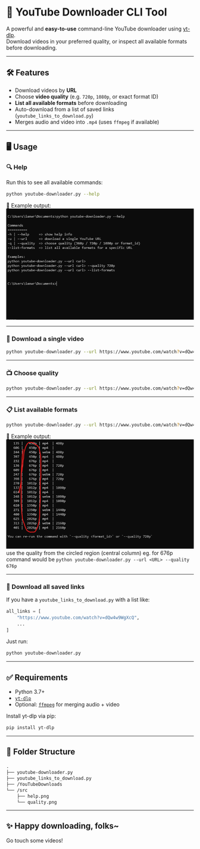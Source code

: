# 🎥 YouTube Downloader CLI Tool

A powerful and **easy-to-use** command-line YouTube downloader using [yt-dlp](https://github.com/yt-dlp/yt-dlp).  
Download videos in your preferred quality, or inspect all available formats before downloading.

---

## 🛠️ Features

- Download videos by **URL**
- Choose **video quality** (e.g. `720p`, `1080p`, or exact format ID)
- **List all available formats** before downloading
- Auto-download from a list of saved links (`youtube_links_to_download.py`)
- Merges audio and video into `.mp4` (uses `ffmpeg` if available)

---

## 🖥️ Usage

### 🔍 Help
Run this to see all available commands:
```bash
python youtube-downloader.py --help
```

📸 Example output:  
![Help Screenshot](src/help.png)

---

### 🎯 Download a single video
```bash
python youtube-downloader.py --url https://www.youtube.com/watch?v=dQw4w9WgXcQ
```

---

### 📺 Choose quality
```bash
python youtube-downloader.py --url https://www.youtube.com/watch?v=dQw4w9WgXcQ --quality 720p
```

---

### 📋 List available formats
```bash
python youtube-downloader.py --url https://www.youtube.com/watch?v=dQw4w9WgXcQ --list-formats
```

📸 Example output:  
![List Formats Screenshot](src/quality.png)
use the quality from the circled region (central column) 
eg. for 676p command would be ```python youtube-downloader.py --url <URL> --quality 676p``` 

---

### 🧾 Download all saved links
If you have a `youtube_links_to_download.py` with a list like:
```python
all_links = [
    "https://www.youtube.com/watch?v=dQw4w9WgXcQ",
    ...
]
```

Just run:
```bash
python youtube-downloader.py
```

---

## ✅ Requirements

- Python 3.7+
- [`yt-dlp`](https://github.com/yt-dlp/yt-dlp)
- Optional: [`ffmpeg`](https://ffmpeg.org/) for merging audio + video

Install yt-dlp via pip:
```bash
pip install yt-dlp
```

---

## 📂 Folder Structure

```
.
├── youtube-downloader.py
├── youtube_links_to_download.py
├── /YouTubeDownloads
└── /src
    ├── help.png
    └── quality.png
```

---

## ✨ Happy downloading, folks~  
Go touch some videos!